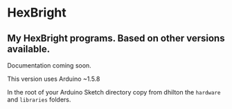 HexBright
========
My HexBright programs. Based on other versions available.
---
Documentation coming soon.

This version uses Arduino ~1.5.8

In the root of your Arduino Sketch directory copy from dhilton the ```hardware``` and ```libraries``` folders.